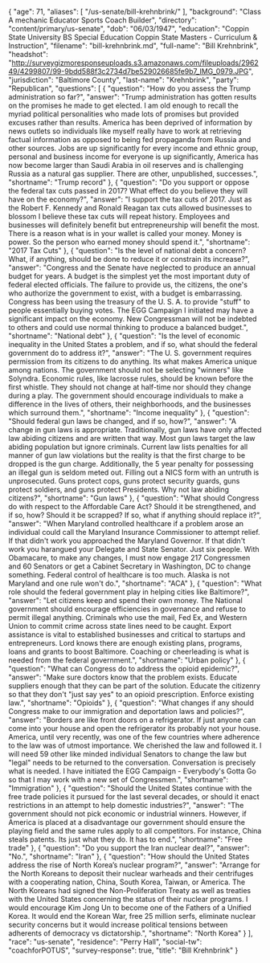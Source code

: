 {
  "age": 71,
  "aliases": [
    "/us-senate/bill-krehnbrink/"
  ],
  "background": "Class A mechanic Educator Sports Coach Builder",
  "directory": "content/primary/us-senate",
  "dob": "06/03/1947",
  "education": "Coppin State University BS Special Education Coppin State Masters - Curriculum & Instruction",
  "filename": "bill-krehnbrink.md",
  "full-name": "Bill Krehnbrink",
  "headshot": "http://surveygizmoresponseuploads.s3.amazonaws.com/fileuploads/296249/4299807/99-9bdd588f3c2734d7be529026685fe9b7_IMG_0979.JPG",
  "jurisdiction": "Baltimore County",
  "last-name": "Krehnbrink",
  "party": "Republican",
  "questions": [
    {
      "question": "How do you assess the Trump administration so far?",
      "answer": "Trump administration has gotten results on the promises he made to get elected. I am old enough to recall the myriad political personalities who made lots of promises but provided excuses rather than results. America has been deprived of information by news outlets so individuals like myself really have to work at retrieving factual information as opposed to being fed propaganda from Russia and other sources. Jobs are up significantly for every income and ethnic group, personal and business income for everyone is up significantly, America has now become larger than Saudi Arabia in oil reserves and is challenging Russia as a natural gas supplier. There are other, unpublished, successes.",
      "shortname": "Trump record"
    },
    {
      "question": "Do you support or oppose the federal tax cuts passed in 2017? What effect do you believe they will have on the economy?",
      "answer": "I support the tax cuts of 2017. Just as the Robert F. Kennedy and Ronald Reagan tax cuts allowed businesses to blossom I believe these tax cuts will repeat history. Employees and businesses will definitely benefit but entrepreneurship will benefit the most. There is a reason what is in your wallet is called your money. Money is power. So the person who earned money should spend it.",
      "shortname": "2017 Tax Cuts"
    },
    {
      "question": "Is the level of national debt a concern? What, if anything, should be done to reduce it or constrain its increase?",
      "answer": "Congress and the Senate have neglected to produce an annual budget for years. A budget is the simplest yet the most important duty of federal elected officials. The failure to provide us, the citizens, the one's who authorize the government to exist, with a budget is embarrassing. Congress has been using the treasury of the U. S. A. to provide \"stuff\" to people essentially buying votes. The EGG Campaign I initiated may have a significant impact on the economy. New Congressman will not be indebted to others and could use normal thinking to produce a balanced budget.",
      "shortname": "National debt"
    },
    {
      "question": "Is the level of economic inequality in the United States a problem, and if so, what should the federal government do to address it?",
      "answer": "The U. S. government requires permission from its citizens to do anything. Its what makes America unique among nations. The government should not be selecting \"winners\" like Solyndra. Economic rules, like lacrosse rules, should be known before the first whistle. They should not change at half-time nor should they change during a play. The government should encourage individuals to make a difference in the lives of others, their neighborhoods, and the businesses which surround them.",
      "shortname": "Income inequality"
    },
    {
      "question": "Should federal gun laws be changed, and if so, how?",
      "answer": "A change in gun laws is appropriate. Traditionally, gun laws have only affected law abiding citizens and are written that way. Most gun laws target the law abiding population but ignore criminals. Current law lists penalties for all manner of gun law violations but the reality is that the first charge to be dropped is the gun charge. Additionally, the 5 year penalty for possessing an illegal gun is seldom meted out. Filling out a NICS form with an untruth is unprosecuted. Guns protect cops, guns protect security guards, guns protect soldiers, and guns protect Presidents. Why not law abiding citizens?",
      "shortname": "Gun laws"
    },
    {
      "question": "What should Congress do with respect to the Affordable Care Act? Should it be strengthened, and if so, how? Should it be scrapped? If so, what if anything should replace it?",
      "answer": "When Maryland controlled healthcare if a problem arose an individual could call the Maryland Insurance Commissioner to attempt relief. If that didn't work you approached the Maryland Governor. If that didn't work you harangued your Delegate and State Senator. Just six people. With Obamacare, to make any changes, I must now engage 217 Congressmen and 60 Senators or get a Cabinet Secretary in Washington, DC to change something. Federal control of healthcare is too much. Alaska is not Maryland and one rule won't do.",
      "shortname": "ACA"
    },
    {
      "question": "What role should the federal government play in helping cities like Baltimore?",
      "answer": "Let citizens keep and spend their own money. The National government should encourage efficiencies in governance and refuse to permit illegal anything. Criminals who use the mail, Fed Ex, and Western Union to commit crime across state lines need to be caught. Export assistance is vital to established businesses and critical to startups and entrepreneurs. Lord knows there are enough existing plans, programs, loans and grants to boost Baltimore. Coaching or cheerleading is what is needed from the federal government.",
      "shortname": "Urban policy"
    },
    {
      "question": "What can Congress do to address the opioid epidemic?",
      "answer": "Make sure doctors know that the problem exists. Educate suppliers enough that they can be part of the solution. Educate the citizenry so that they don't \"just say yes\" to an opioid prescription. Enforce existing law.",
      "shortname": "Opioids"
    },
    {
      "question": "What changes if any should Congress make to our immigration and deportation laws and policies?",
      "answer": "Borders are like front doors on a refrigerator. If just anyone can come into your house and open the refrigerator its probably not your house. America, until very recently, was one of the few countries where adherence to the law was of utmost importance. We cherished the law and followed it. I will need 59 other like minded individual Senators to change the law but \"legal\" needs to be returned to the conversation. Conversation is precisely what is needed. I have initiated the EGG Campaign - Everybody's Gotta Go so that I may work with a new set of Congressmen.",
      "shortname": "Immigration"
    },
    {
      "question": "Should the United States continue with the free trade policies it pursued for the last several decades, or should it enact restrictions in an attempt to help domestic industries?",
      "answer": "The government should not pick economic or industrial winners. However, if America is placed at a disadvantage our government should ensure the playing field and the same rules apply to all competitors. For instance, China steals patents. Its just what they do. It has to end.",
      "shortname": "Free trade"
    },
    {
      "question": "Do you support the Iran nuclear deal?",
      "answer": "No.",
      "shortname": "Iran"
    },
    {
      "question": "How should the United States address the rise of North Korea’s nuclear program?",
      "answer": "Arrange for the North Koreans to deposit their nuclear warheads and their centrifuges with a cooperating nation, China, South Korea, Taiwan, or America. The North Koreans had signed the Non-Proliferation Treaty as well as treaties with the United States concerning the status of their nuclear programs. I would encourage Kim Jong Un to become one of the Fathers of a Unified Korea. It would end the Korean War, free 25 million serfs, eliminate nuclear security concerns but it would increase political tensions between adherents of democracy vs dictatorship.",
      "shortname": "North Korea"
    }
  ],
  "race": "us-senate",
  "residence": "Perry Hall",
  "social-tw": "coachforPOTUS",
  "survey-response": true,
  "title": "Bill Krehnbrink"
}
